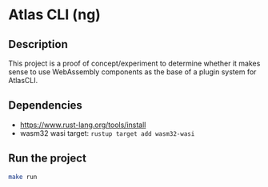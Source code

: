 # Atlas CLI (ng)
## Description
This project is a proof of concept/experiment to determine whether it makes sense to use WebAssembly components as the base of a plugin system for AtlasCLI.

## Dependencies
- https://www.rust-lang.org/tools/install
- wasm32 wasi target: `rustup target add wasm32-wasi`

## Run the project
```sh
make run
```
